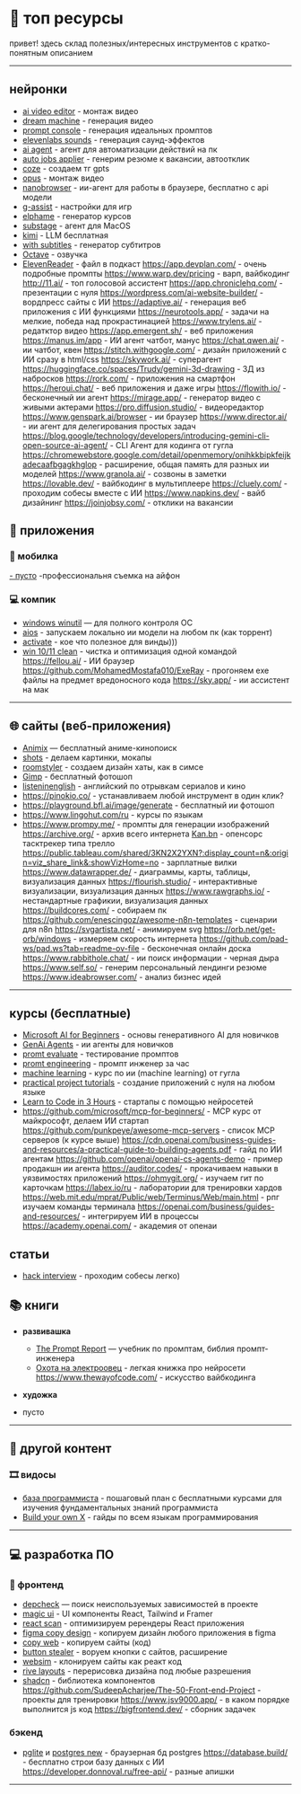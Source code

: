 # 📖 топ ресурсы

привет! здесь склад полезных/интересных инструментов с кратко-понятным описанием

---

## нейронки
- [ai video editor](https://www.captions.ai/tools/ai-video-editor) - монтаж видео
- [dream machine](https://lumalabs.ai/dream-machine) - генерация видео
- [prompt console](https://console.anthropic.com/dashboard) - генерация идеальных промптов
- [elevenlabs sounds](https://elevenlabs.io/app/sound-effects) - генерация саунд-эффектов
- [ai agent](https://github.com/corbt/agent.exe) - агент для автоматизации действий на пк
- [auto jobs applier](https://github.com/AIHawk-FOSS/Auto_Jobs_Applier_AI_Agent) - генерим резюме к вакансии, автоотклик
- [coze](https://www.coze.com/) - создаем тг gpts
- [opus](https://www.opus.pro/clipanything) - монтаж видео
- [nanobrowser](https://github.com/nanobrowser/nanobrowser?tab=readme-ov-file#-manually-install-latest-version) - ии-агент для работы в браузере, бесплатно с api модели
- [g-assist](https://www.nvidia.com/en-us/geforce/news/g-assist-ai-companion-for-rtx-ai-pcs/) - настройки для игр
- [elphame](https://elphame.com/) - генератор курсов
- [substage](https://selkie.design/substage/) - агент для MacOS
- [kimi](https://kimi.ai/) - LLM бесплатная
- [with subtitles](https://withsubtitles.com/) - генератор субтитров
- [Octave](https://www.hume.ai/) - озвучка
- [ElevenReader](https://elevenreader.io/publishing) - файл в подкаст
https://app.devplan.com/ - очень подробные промпты
https://www.warp.dev/pricing - варп, вайбкодинг
http://11.ai/ - топ голосовой ассистент
https://app.chroniclehq.com/ - презентации с нуля 
https://wordpress.com/ai-website-builder/ - вордпресс сайты с ИИ
https://adaptive.ai/ - генерация веб приложения с ИИ функциями
https://neurotools.app/ - задачи на мелкие, победа над прокрастинацией
https://www.trylens.ai/ - редатктор видео
https://app.emergent.sh/ - веб приложения
https://manus.im/app - ИИ агент чатбот, манус
https://chat.qwen.ai/ - ии чатбот, квен
https://stitch.withgoogle.com/ - дизайн приложений с ИИ сразу в html/css
https://skywork.ai/ - суперагент 
https://huggingface.co/spaces/Trudy/gemini-3d-drawing - 3Д из набросков
https://rork.com/ - приложения на смартфон
https://heroui.chat/ - веб приложения и даже игры
https://flowith.io/ - бесконечный ии агент
https://mirage.app/ - генератор видео с живыми актерами
https://pro.diffusion.studio/ - видеоредактор
https://www.genspark.ai/browser - ии браузер
https://www.director.ai/ - ии агент для делегирования простых задач
https://blog.google/technology/developers/introducing-gemini-cli-open-source-ai-agent/ - CLI Агент для кодинга от гугла
https://chromewebstore.google.com/detail/openmemory/onihkkbipkfeijkadecaafbgagkhglop - расширение, общая память для разных ии моделей
https://www.granola.ai/ - созвоны в заметки
https://lovable.dev/ - вайбкодинг в мультиплеере
https://cluely.com/ - проходим собесы вместе с ИИ
https://www.napkins.dev/ - вайб дизайнинг
https://joinjobsy.com/ - отклики на вакансии





## 📱 приложения
### 📱 мобилка
[- пусто](https://apps.apple.com/ge/app/project-indigo/id6742591546) -профессиональня съемка на айфон

### 💻 компик
- [windows winutil](https://github.com/ChrisTitusTech/winutil) — для полного контроля ОС
- [aios](https://aios.network/) - запускаем локально ии модели на любом пк (как торрент)
- [activate](https://github.com/massgravel/Microsoft-Activation-Scripts) - кое что полезное для винды)))
- [win 10/11 clean](https://github.com/Raphire/Win11Debloat) - чистка и оптимизация одной командой
https://fellou.ai/ - ИИ браузер
https://github.com/MohamedMostafa010/ExeRay - прогоняем exe файлы на предмет вредоносного кода
https://sky.app/ - ии ассистент на мак


---

## 🌐 сайты (веб-приложения)
- [Animix](https://animix.lol/) — бесплатный аниме-кинопоиск
- [shots](https://shots.so/) - делаем картинки, мокапы
- [roomstyler](https://roomstyler.com/) - создаем дизайн хаты, как в симсе
- [Gimp](https://download.gimp.org/gimp/v3.0/) - бесплатный фотошоп
- [listeninenglish](https://listeninenglish.com/) - английский по отрывкам сериалов и кино
- https://pinokio.co/ - устанавливаем любой инструмент в один клик?
- https://playground.bfl.ai/image/generate - бесплатный ии фотошоп
- https://www.lingohut.com/ru - курсы по языкам
- https://www.prompy.me/ - промпты для генерации изображений 
https://archive.org/ - архив всего интернета
[Kan.bn](https://kan.bn/) - опенсорс тасктрекер типа трелло
https://public.tableau.com/shared/3KN2X2YXN?:display_count=n&:origin=viz_share_link&:showVizHome=no - зарплатные вилки
https://www.datawrapper.de/ - диаграммы, карты, таблицы, визуализация данных
https://flourish.studio/ - интерактивные визуализации, визуализация данных
https://www.rawgraphs.io/ - нестандартные графикии, визуализация данных
https://buildcores.com/ - собираем пк
https://github.com/enescingoz/awesome-n8n-templates - сценарии для n8n
https://svgartista.net/ - анимируем svg
https://orb.net/get-orb/windows - измеряем скорость интернета
https://github.com/pad-ws/pad.ws?tab=readme-ov-file - бесконечная онлайн доска
https://www.rabbithole.chat/ - ии поиск информации - черная дыра
https://www.self.so/ - генерим персональный лендинги резюме
https://www.ideabrowser.com/ - анализ бизнес идей



---

## курсы (бесплатные)
- [Microsoft AI for Beginners](https://github.com/microsoft/generative-ai-for-beginners) - основы генеративного AI для новичков
- [GenAi Agents](https://github.com/NirDiamant/GenAI_Agents) - ии агенты для новичков
- [promt evaluate](https://github.com/anthropics/courses/tree/master/prompt_evaluations) - тестирование промптов
- [promt engineering](https://www.coursera.org/projects/prompt-engineering-with-llama-2) - промпт инженер за час
- [machine learning](https://developers.google.com/machine-learning/crash-course?hl=ru) - курс по ии (machine learning) от гугла
- [practical project tutorials](https://github.com/practical-tutorials/project-based-learning) - создание приложений с нуля на любом языке
- [Learn to Code in 3 Hours](https://www.youtube.com/watch?v=QD50Pkf0Ov0) - стартапы с помощью нейросетей
- https://github.com/microsoft/mcp-for-beginners/ - MCP курс от майкрософт, делаем ИИ стартап
https://github.com/punkpeye/awesome-mcp-servers - список MCP серверов (к курсе выше)
https://cdn.openai.com/business-guides-and-resources/a-practical-guide-to-building-agents.pdf - гайд по ИИ агентам
https://github.com/openai/openai-cs-agents-demo - пример продакшн ии агента
https://auditor.codes/ - прокачиваем навыки в уязвимостях приложений
https://ohmygit.org/ - изучаем гит по карточкам
https://labex.io/ru - лаборатории для тренировки хардов
https://web.mit.edu/mprat/Public/web/Terminus/Web/main.html - рпг изучаем команды терминала
https://openai.com/business/guides-and-resources/ - интегрируем ИИ в процессы
https://academy.openai.com/ - академия от опенаи

## статьи
- [hack interview](https://betterprogramming.pub/hack-your-next-interview-with-generative-ai-fb8c8bc3cbce?gi=9a7299a04841) - проходим собесы легко)

## 📚 книги
- **развивашка**
  - [The Prompt Report](https://arxiv.org/pdf/2406.06608) — учебник по промптам, библия промпт-инженера
  - [Охота на электроовец](https://markoff.science/#book) - легкая книжка про нейросети
https://www.thewayofcode.com/ - искусство вайбкодинга


- **художка**
 - пусто

---

## 🎥 другой контент
### 🎞 видосы
- [база программиста](https://youtu.be/fW_imcrTA_c?si=a_EtNT3zrlsKHo5A) - пошаговый план с бесплатными курсами для изучения фундаментальных знаний программиста
- [Build your own X](https://github.com/codecrafters-io/build-your-own-x) - гайды по всем языкам программирования

---
## 💻 разработка ПО
### 🔮 фронтенд
- [depcheck](https://www.npmjs.com/package/depcheck) — поиск неиспользуемых зависимостей в проекте
- [magic ui](https://github.com/magicuidesign/magicui?tab=readme-ov-file) - UI компоненты React, Tailwind и Framer
- [react scan](https://github.com/aidenybai/react-scan) - оптимизируем ререндеры React приложения
- [figma copy design](https://www.figma.com/community/plugin/1159123024924461424/html-to-design-by-divriots-import-websites-to-figma-designs-web-html-css) - копируем дизайн любого приложения в figma
- [copy web](https://gist.github.com/markflorkowski/4269bc529324dceb2858c77b7609704c) - копируем сайты (код)
- [button stealer](https://anatolyzenkov.com/stolen-buttons/button-stealer) - воруем кнопки с сайтов, расширение
- [websim](https://websim.ai/) - клонируем сайты как реакт код
- [rive layouts](https://rive.app/blog/introducing-layouts) - перерисовка дизайна под любые разрешения
- [shadcn](https://ui.shadcn.com/docs) - библиотека компонентов 
https://github.com/SudeepAcharjee/The-50-Front-end-Project - проекты для тренировки
https://www.jsv9000.app/ - в каком порядке выполнится js код
https://bigfrontend.dev/ - сборник задачек

### бэкенд
- [pglite](https://pglite.dev/) и [postgres new](https://postgres.new/) - браузерная бд postgres
https://database.build/ - бесплатно строи базу данных с ИИ
https://developer.donnoval.ru/free-api/ - разные апишки

---
